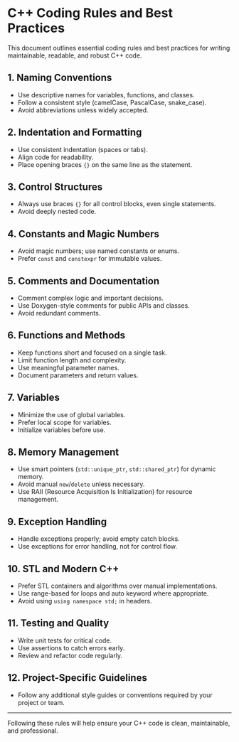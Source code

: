 
# C++ Coding Rules and Best Practices

This document outlines essential coding rules and best practices for writing maintainable, readable, and robust C++ code.

## 1. Naming Conventions
- Use descriptive names for variables, functions, and classes.
- Follow a consistent style (camelCase, PascalCase, snake_case).
- Avoid abbreviations unless widely accepted.

## 2. Indentation and Formatting
- Use consistent indentation (spaces or tabs).
- Align code for readability.
- Place opening braces `{}` on the same line as the statement.

## 3. Control Structures
- Always use braces `{}` for all control blocks, even single statements.
- Avoid deeply nested code.

## 4. Constants and Magic Numbers
- Avoid magic numbers; use named constants or enums.
- Prefer `const` and `constexpr` for immutable values.

## 5. Comments and Documentation
- Comment complex logic and important decisions.
- Use Doxygen-style comments for public APIs and classes.
- Avoid redundant comments.

## 6. Functions and Methods
- Keep functions short and focused on a single task.
- Limit function length and complexity.
- Use meaningful parameter names.
- Document parameters and return values.

## 7. Variables
- Minimize the use of global variables.
- Prefer local scope for variables.
- Initialize variables before use.

## 8. Memory Management
- Use smart pointers (`std::unique_ptr`, `std::shared_ptr`) for dynamic memory.
- Avoid manual `new`/`delete` unless necessary.
- Use RAII (Resource Acquisition Is Initialization) for resource management.

## 9. Exception Handling
- Handle exceptions properly; avoid empty catch blocks.
- Use exceptions for error handling, not for control flow.

## 10. STL and Modern C++
- Prefer STL containers and algorithms over manual implementations.
- Use range-based for loops and auto keyword where appropriate.
- Avoid using `using namespace std;` in headers.

## 11. Testing and Quality
- Write unit tests for critical code.
- Use assertions to catch errors early.
- Review and refactor code regularly.

## 12. Project-Specific Guidelines
- Follow any additional style guides or conventions required by your project or team.

---
Following these rules will help ensure your C++ code is clean, maintainable, and professional.
